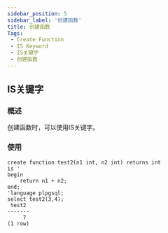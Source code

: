 ```yaml
---
sidebar_position: 5
sidebar_label: '创建函数'
title: 创建函数
Tags:
 - Create Function
 - IS Keyword
 - IS关键字
 - 创建函数
---
```


## IS关键字
### 概述
创建函数时，可以使用IS关键字。

### 使用
```
create function test2(n1 int, n2 int) returns int
is '
begin
    return n1 + n2;
end;
'language plpgsql;
select test2(3,4);
 test2 
-------
     7
(1 row)
```
